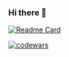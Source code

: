 ### Hi there 👋

[![Readme Card](https://github-readme-stats.vercel.app/api/pin/?username=andrnaz&repo=github-readme-stats)](https://github.com/andrnaz/github-readme-stats)

[![codewars](https://www.codewars.com/users/andrnaz/badges/large)](https://www.codewars.com/users/andrnaz)

<!--
**AndreNazar/AndreNazar** is a ✨ _special_ ✨ repository because its `README.md` (this file) appears on your GitHub profile.

Here are some ideas to get you started:

- 🔭 I’m currently working on ...
- 🌱 I’m currently learning ...
- 👯 I’m looking to collaborate on ...
- 🤔 I’m looking for help with ...
- 💬 Ask me about ...
- 📫 How to reach me: ...
- 😄 Pronouns: ...
- ⚡ Fun fact: ...
-->
